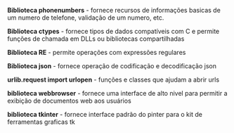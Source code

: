 **Biblioteca phonenumbers** - fornece recursos de informações basicas de um numero de telefone, validação de um numero, etc.  

**Biblioteca ctypes** - fornece tipos de dados compatíveis com C e permite funções de chamada em DLLs ou bibliotecas compartilhadas  

**Biblioteca RE** - permite operações com expressões regulares  

**Biblioteca json** - fornece operação de codificação e decodificação json  

**urlib.request import urlopen** - funções e classes que ajudam a abrir urls  

**biblioteca webbrowser** - fornece uma interface de alto nivel para permitir a exibição de documentos web aos usuários  

**biblioteca tkinter** - fornece interface padrão do pinter para o kit de ferramentas graficas tk  
